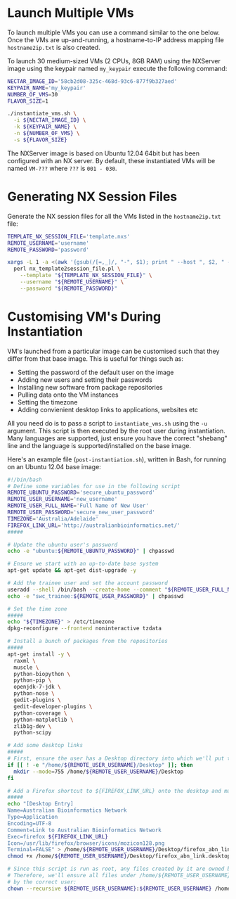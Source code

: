 # Launch Multiple VMs
To launch multiple VMs you can use a command similar to the one below. Once the VMs are up-and-running, 
a hostname-to-IP address mapping file ```hostname2ip.txt``` is also created.

To launch 30 medium-sized VMs (2 CPUs, 8GB RAM) using the NXServer image using the keypair named
```my_keypair``` execute the following command:
```bash
NECTAR_IMAGE_ID='58cb2d08-325c-468d-93c6-877f9b327aed'
KEYPAIR_NAME='my_keypair'
NUMBER_OF_VMS=30
FLAVOR_SIZE=1

./instantiate_vms.sh \
  -i ${NECTAR_IMAGE_ID} \
  -k ${KEYPAIR_NAME} \
  -n ${NUMBER_OF_VMS} \
  -s ${FLAVOR_SIZE}
```

The NXServer image is based on Ubuntu 12.04 64bit but has been configured with an NX server. By default,
these instantiated VMs will be named ```VM-???``` where ```???``` is ```001 - 030```.

# Generating NX Session Files
Generate the NX session files for all the VMs listed in the ```hostname2ip.txt``` file:
```bash
TEMPLATE_NX_SESSION_FILE='template.nxs'
REMOTE_USERNAME='username'
REMOTE_PASSWORD='password'

xargs -L 1 -a <(awk '{gsub(/[=,_]/, "-", $1); print " --host ", $2, " --output ", $1".nxs"}' < hostname2ip.txt) \
  perl nx_template2session_file.pl \
    --template "${TEMPLATE_NX_SESSION_FILE}" \
    --username "${REMOTE_USERNAME}" \
    --password "${REMOTE_PASSWORD}"
```

# Customising VM's During Instantiation
VM's launched from a particular image can be customised such that they differ from that
base image. This is useful for things such as:

* Setting the password of the default user on the image
* Adding new users and setting their passwords
* Installing new software from package repositories
* Pulling data onto the VM instances
* Setting the timezone
* Adding convienient desktop links to applications, websites etc

All you need do is to pass a script to ```instantiate_vms.sh``` using the ```-u```
argument. This script is then executed by the root user during instantiation. Many
languages are supported, just ensure you have the correct "shebang" line and the
language is supported/installed on the base image.

Here's an example file (```post-instantiation.sh```), written in Bash, for running on an Ubuntu 12.04 base image:
```bash
#!/bin/bash
# Define some variables for use in the following script
REMOTE_UBUNTU_PASSWORD='secure_ubuntu_password'
REMOTE_USER_USERNAME='new_username'
REMOTE_USER_FULL_NAME='Full Name of New User'
REMOTE_USER_PASSWORD='secure_new_user_password'
TIMEZONE='Australia/Adelaide'
FIREFOX_LINK_URL='http://australianbioinformatics.net/'
#####

# Update the ubuntu user's password
echo -e "ubuntu:${REMOTE_UBUNTU_PASSWORD}" | chpasswd

# Ensure we start with an up-to-date base system
apt-get update && apt-get dist-upgrade -y

# Add the trainee user and set the account password
useradd --shell /bin/bash --create-home --comment "${REMOTE_USER_FULL_NAME}" ${REMOTE_USER_USERNAME}
echo -e "swc_trainee:${REMOTE_USER_PASSWORD}" | chpasswd

# Set the time zone
#####
echo "${TIMEZONE}" > /etc/timezone
dpkg-reconfigure --frontend noninteractive tzdata

# Install a bunch of packages from the repositories
#####
apt-get install -y \
  raxml \
  muscle \
  python-biopython \
  python-pip \
  openjdk-7-jdk \
  python-nose \
  gedit-plugins \
  gedit-developer-plugins \
  python-coverage \
  python-matplotlib \
  zlib1g-dev \
  python-scipy

# Add some desktop links
#####
# First, ensure the user has a Desktop directory into which we'll put these files
if [[ ! -e "/home/${REMOTE_USER_USERNAME}/Desktop" ]]; then
  mkdir --mode=755 /home/${REMOTE_USER_USERNAME}/Desktop
fi

# Add a Firefox shortcut to ${FIREFOX_LINK_URL} onto the desktop and make it executable
#####
echo "[Desktop Entry]
Name=Australian Bioinformatics Network
Type=Application
Encoding=UTF-8
Comment=Link to Australian Bioinformatics Network
Exec=firefox ${FIREFOX_LINK_URL}
Icon=/usr/lib/firefox/browser/icons/mozicon128.png
Terminal=FALSE" > /home/${REMOTE_USER_USERNAME}/Desktop/firefox_abn_link.desktop
chmod +x /home/${REMOTE_USER_USERNAME}/Desktop/firefox_abn_link.desktop

# Since this script is run as root, any files created by it are owned by root:root.
# Therefore, we'll ensure all files under /home/${REMOTE_USER_USERNAME} are owned
# by the correct user:
chown --recursive ${REMOTE_USER_USERNAME}:${REMOTE_USER_USERNAME} /home/${REMOTE_USER_USERNAME}/
```
